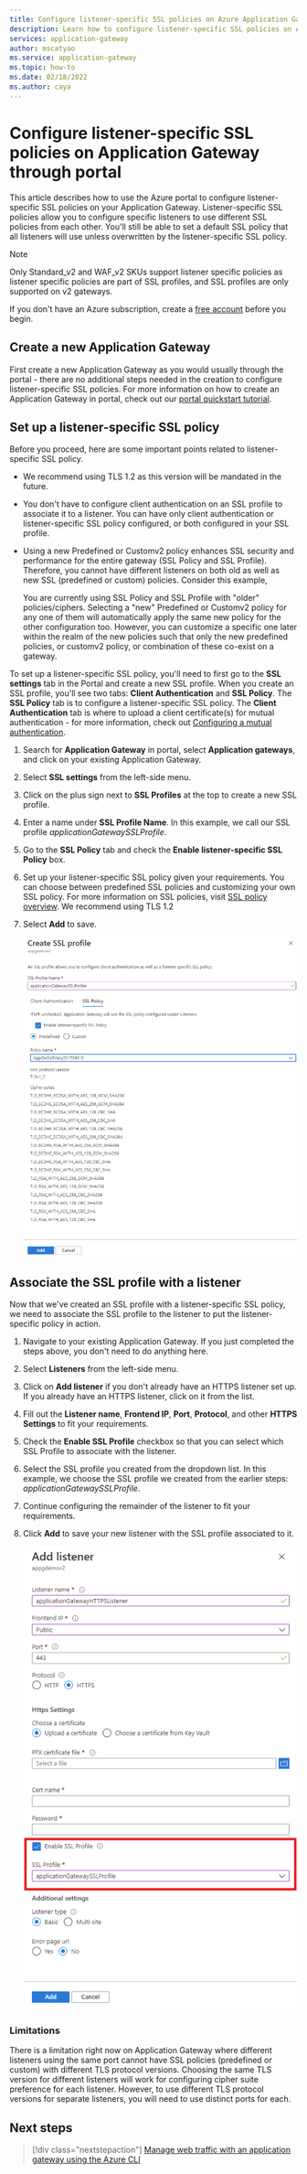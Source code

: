 ```yaml
---
title: Configure listener-specific SSL policies on Azure Application Gateway through portal
description: Learn how to configure listener-specific SSL policies on Application Gateway through portal 
services: application-gateway
author: mscatyao
ms.service: application-gateway
ms.topic: how-to
ms.date: 02/18/2022
ms.author: caya
---
```


# Configure listener-specific SSL policies on Application Gateway through portal

This article describes how to use the Azure portal to configure listener-specific SSL policies on your Application Gateway. Listener-specific SSL policies allow you to configure specific listeners to use different SSL policies from each other. You'll still be able to set a default SSL policy that all listeners will use unless overwritten by the listener-specific SSL policy. 

> [!NOTE]
> Only Standard_v2 and WAF_v2 SKUs support listener specific policies as listener specific policies are part of SSL profiles, and SSL profiles are only supported on v2 gateways. 



If you don't have an Azure subscription, create a [free account](https://azure.microsoft.com/free/?WT.mc_id=A261C142F) before you begin.

## Create a new Application Gateway

First create a new Application Gateway as you would usually through the portal - there are no additional steps needed in the creation to configure listener-specific SSL policies. For more information on how to create an Application Gateway in portal, check out our [portal quickstart tutorial](./quick-create-portal.md).

## Set up a listener-specific SSL policy

Before you proceed, here are some important points related to listener-specific SSL policy.

- We recommend using TLS 1.2 as this version will be mandated in the future.
- You don't have to configure client authentication on an SSL profile to associate it to a listener. You can have only client authentication or listener-specific SSL policy configured, or both configured in your SSL profile.
- Using a new Predefined or Customv2 policy enhances SSL security and performance for the entire gateway (SSL Policy and SSL Profile). Therefore, you cannot have different listeners on both old as well as new SSL (predefined or custom) policies. Consider this example,
  
  You are currently using SSL Policy and SSL Profile with &#34;older&#34; policies/ciphers. Selecting a &#34;new&#34; Predefined or Customv2 policy for any one of them will automatically apply the same new policy for the other configuration too. However, you can customize a specific one later within the realm of the new policies such that only the new 
predefined policies, or customv2 policy, or combination of these co-exist on a gateway.

To set up a listener-specific SSL policy, you'll need to first go to the **SSL settings** tab in the Portal and create a new SSL profile. When you create an SSL profile, you'll see two tabs: **Client Authentication** and **SSL Policy**. The **SSL Policy** tab is to configure a listener-specific SSL policy. The **Client Authentication** tab is where to upload a client certificate(s) for mutual authentication - for more information, check out [Configuring a mutual authentication](./mutual-authentication-portal.md).

1. Search for **Application Gateway** in portal, select **Application gateways**, and click on your existing Application Gateway.

2. Select **SSL settings** from the left-side menu.

3. Click on the plus sign next to **SSL Profiles** at the top to create a new SSL profile.

4. Enter a name under **SSL Profile Name**. In this example, we call our SSL profile *applicationGatewaySSLProfile*. 

5. Go to the **SSL Policy** tab and check the **Enable listener-specific SSL Policy** box. 

6. Set up your listener-specific SSL policy given your requirements. You can choose between predefined SSL policies and customizing your own SSL policy. For more information on SSL policies, visit [SSL policy overview](./application-gateway-ssl-policy-overview.md). We recommend using TLS 1.2

7. Select **Add** to save.

    ![Add listener specific SSL policy to SSL profile](./media/application-gateway-configure-listener-specific-ssl-policy/listener-specific-ssl-policy-ssl-profile.png)
    
## Associate the SSL profile with a listener

Now that we've created an SSL profile with a listener-specific SSL policy, we need to associate the SSL profile to the listener to put the listener-specific policy in action. 

1. Navigate to your existing Application Gateway. If you just completed the steps above, you don't need to do anything here. 

2. Select **Listeners** from the left-side menu. 

3. Click on **Add listener** if you don't already have an HTTPS listener set up. If you already have an HTTPS listener, click on it from the list. 

4. Fill out the **Listener name**, **Frontend IP**, **Port**, **Protocol**, and other **HTTPS Settings** to fit your requirements.

5. Check the **Enable SSL Profile** checkbox so that you can select which SSL Profile to associate with the listener. 

6. Select the SSL profile you created from the dropdown list. In this example, we choose the SSL profile we created from the earlier steps: *applicationGatewaySSLProfile*. 

7. Continue configuring the remainder of the listener to fit your requirements. 

8. Click **Add** to save your new listener with the SSL profile associated to it. 

    ![Associate SSL profile to new listener](./media/mutual-authentication-portal/mutual-authentication-listener-portal.png)        

### Limitations
There is a limitation right now on Application Gateway where different listeners using the same port cannot have SSL policies (predefined or custom) with different TLS protocol versions. Choosing the same TLS version for different listeners will work for configuring cipher suite preference for each listener. However, to use different TLS protocol versions for separate listeners, you will need to use distinct ports for each.

## Next steps

> [!div class="nextstepaction"]
> [Manage web traffic with an application gateway using the Azure CLI](./tutorial-manage-web-traffic-cli.md)
